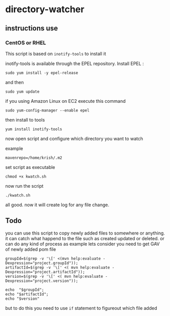 # directory-watcher
## instructions use
### CentOS or RHEL
This script is based on `inotify-tools` to install it

inotify-tools is available through the EPEL repository. Install EPEL :

`sudo yum install -y epel-release`

and then

`sudo yum update`

if you using Amazon Linux on EC2 execute this command

`sudo yum-config-manager --enable epel`

then install to tools

`yum install inotify-tools`

now open script and configure which directory you want to watch

example 

`mavenrepo=/home/krish/.m2`

set script as executable

`chmod +x kwatch.sh`

now run the script

`./kwatch.sh`

all good. now it will create log for any file change.

## Todo
you can use this script to copy newly added files to somewhere or anything. it can catch what happend to the file such as created updated or deleted. or can do any kind of process
as example lets consider you need to get GAV of newly added pom file

``` shell
groupId=$(grep -v '\[' <(mvn help:evaluate -Dexpression="project.groupId"));
artifactId=$(grep -v '\[' <( mvn help:evaluate -Dexpression="project.artifactId"));
version=$(grep -v '\[' <( mvn help:evaluate -Dexpression="project.version"));

echo  "$groupId";
echo "$artifactId";
echo "$version"
```

but to do this you need to use `if` statement to figureout which file added



